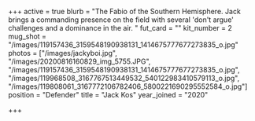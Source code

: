 +++
active = true
blurb = "The Fabio of the Southern Hemisphere. Jack brings a commanding presence on the field with several 'don't argue' challenges and a dominance in the air. "
fut_card = ""
kit_number = 2
mug_shot = "/images/119157436_3159548190938131_1414675777677273835_o.jpg"
photos = ["/images/jackyboi.jpg", "/images/20200816160829_img_5755.JPG", "/images/119157436_3159548190938131_1414675777677273835_o.jpg", "/images/119968508_3167767513449532_540122983410579113_o.jpg", "/images/119808061_3167772106782406_5800221690295552584_o.jpg"]
position = "Defender"
title = "Jack Kos"
year_joined = "2020"

+++
